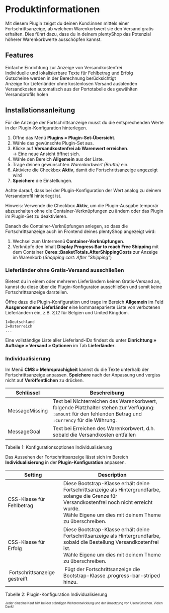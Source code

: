 # Produktinformationen

Mit diesem Plugin zeigst du deinen Kund:innen mittels einer Fortschrittsanzeige, ab welchem Warenkorbwert sie den Versand gratis erhalten. Dies führt dazu, dass du in deinem plentyShop das Potenzial höherer Warenkorbwerte ausschöpfen kannst.

## Features

<i aria-hidden="true" class="fa fa-fw fa-check-square text-success"></i> Einfache Einrichtung zur Anzeige von Versandkostenfrei<br>
<i aria-hidden="true" class="fa fa-fw fa-check-square text-success"></i> Individuelle und lokalisierbare Texte für Fehlbetrag und Erfolg<br>
<i aria-hidden="true" class="fa fa-fw fa-check-square text-success"></i> Gutscheine werden in der Berechnung berücksichtigt<br>
<i aria-hidden="true" class="fa fa-fw fa-check-square text-success"></i> Anzeige für Lieferländer ohne kostenlosen Versand ausblenden<br>
<i aria-hidden="true" class="fa fa-fw fa-check-square text-success"></i> Versandkosten automatisch aus der Portotabelle des gewählten Versandprofils holen

## Installationsanleitung

Für die Anzeige der Fortschrittsanzeige musst du die entsprechenden Werte in der Plugin-Konfiguration hinterlegen.

1. Öffne das Menü **Plugins » Plugin-Set-Übersicht**.
2. Wähle das gewünschte Plugin-Set aus.
3. Klicke auf **Versandkostenfrei ab Warenwert erreichen**.<br>→ Eine neue Ansicht öffnet sich.
4. Wähle den Bereich **Allgemein** aus der Liste.
5. Trage deinen gewünschten _Warenkorbwert (Brutto)_ ein.
6. Aktiviere die Checkbox **Aktiv**, damit die Fortschrittsanzeige angezeigt wird
7. **Speichere** die Einstellungen.

<div class="alert alert-info" role="alert">
    Achte darauf, dass bei der Plugin-Konfiguration der Wert analog zu deinem Versandprofil hinterlegt ist.
</div>

Hinweis: Verwende die Checkbox **Aktiv**, um die Plugin-Ausgabe temporär abzuschalten ohne die Container-Verknüpfungen zu ändern oder das Plugin im Plugin-Set zu deaktivieren.

Danach die Container-Verknüpfungen anlegen, so dass die Fortschrittsanzeige auch im Frontend deines plentyShop angezeigt wird:

1. Wechsel zum Untermenü **Container-Verknüpfungen**.
1. Verknüpfe den Inhalt **Display Progress Bar to reach Free Shipping** mit dem Container **Ceres::BasketTotals.AfterShippingCosts** zur Anzeige im Warenkorb (_Shopping cart: After "Shipping"_)

### Lieferländer ohne Gratis-Versand ausschließen

Bietest du in einem oder mehreren Lieferländern keinen Gratis-Versand an, kannst du diese über die Plugin-Konfiguraton ausschließen und somit keine Fortschrittsanzeige darstellen.

Öffne dazu die Plugin-Konfiguration und trage im Bereich **Allgemein** im Feld **Ausgenommene Lieferländer** eine kommaseparierte Liste von verbotenen Lieferländern ein, z.B. _3,12_ für Belgien und United Kingdom.

    1=Deutschland
    2=Österreich
    ...
    
Eine vollständige Liste aller Lieferland-IDs findest du unter **Einrichtung » Aufträge » Versand » Optionen** im Tab **Lieferländer**.

### Individualisierung

Im Menü **CMS » Mehrsprachigkeit** kannst du die Texte unterhalb der Fortschrittsanzeige anpassen. **Speichere** nach der Anpassung und vergiss nicht auf **Veröffentlichen** zu drücken.

| Schlüssel                          | Beschreibung  |
|------------------------------------|---------------|
| MessageMissing | Text bei Nichterreichen des Warenkorbwert, folgende Platzhalter stehen zur Verfügung: `:amount` für den fehlenden Betrag und `:currency` für die Währung. |
| MessageGoal | Text bei Erreichen des Warenkorbwert, d.h. sobald die Versandkosten entfallen |

Tabelle 1: Konfigurationsoptionen Individualisierung

Das Aussehen der Fortschrittsanzeige lässt sich im Bereich **Individualisierung** in der **Plugin-Konfiguration** anpassen.

| Setting                            | Description  |
|------------------------------------|---------------|
| CSS-Klasse für Fehlbetrag | Diese Bootstrap-Klasse erhält deine Fortschrittsanzeige als Hintergrundfarbe, solange die Grenze für Versandkostenfrei noch nicht erreicht wurde.<br>Wähle Eigene um dies mit deinem Theme zu überschreiben. |
| CSS-Klasse für Erfolg | Diese Bootstrap-Klasse erhält deine Fortschrittsanzeige als Hintergrundfarbe, sobald die Bestellung Versandkostenfrei ist.<br>Wähle Eigene um dies mit deinem Theme zu überschreiben. |
| Fortschrittsanzeige gestreift | Fügt der Fortschrittsanzeige die Bootstrap-Klasse .progress-bar-striped hinzu. |

Tabelle 2: Plugin-Konfiguration Individualisierung


<sub><sup>Jeder einzelne Kauf hilft bei der ständigen Weiterentwicklung und der Umsetzung von Userwünschen. Vielen Dank!</sup></sub>